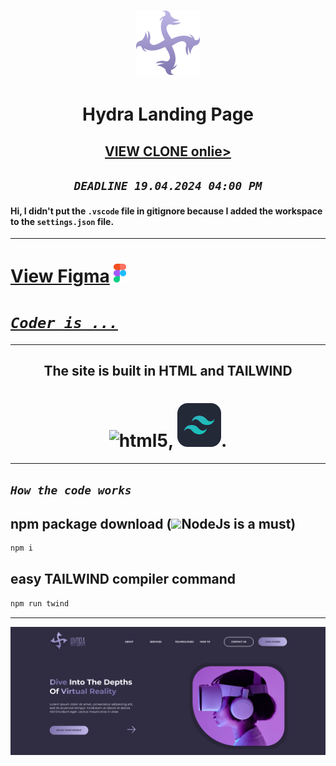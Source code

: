 <h1 align="center"><img src="./img/navbar/Vector.png"></h1>

<h1 align="center">Hydra Landing Page</h1>

<h2 align="center"><a href="https://hydra-landing-page-mauve.vercel.app/"> VIEW CLONE onlie></a></h2>

___<h2 align="center">`DEADLINE 19.04.2024 04:00 PM`</h2>___

#### Hi, I didn't put the `.vscode` file in gitignore because I added the workspace to the `settings.json` file.

---

# <a href="https://www.figma.com/file/Txt05DMVTsp9SeUSWhIOTZ/Hydra-Landing-Page-(Community)?type=design&node-id=1-2&mode=design&t=DCdE88fiH8xk59Y8-0">View Figma</a> <img src="./img/favicon/favicon.svg" width="20">

# <a href="https://github.com/ha7darov">___`Coder is ...`___</a>

---

<h2 align="center">The site is built in HTML and TAILWIND</h2>
<h1 align="center"><img src="https://raw.githubusercontent.com/ha7darov/ha7darov/main/FremWork%20%26%20Library/Technology/html-5-bland.webp" width="70" alt="html5" title="HTML 5">, <img src="https://raw.githubusercontent.com/tandpfun/skill-icons/main/icons/TailwindCSS-Dark.svg" width="70" alt="tailwind" title="TAILWIND">.</h1>

---

## ___`How the code works`___

## npm package download (<img src="https://cdn-icons-png.flaticon.com/512/5968/5968322.png" width="20">NodeJs is a must)
```bash
npm i
```

## easy TAILWIND compiler command
```bash
npm run twind
```

---

<img src="./img/readme/readmeW.png">